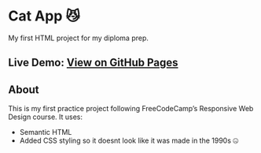 # Cat App 😼

My first HTML project for my diploma prep.

**Live Demo:** [View on GitHub Pages](https://lolipop316.github.io/FCC-cat-app)
---

## About
This is my first practice project following FreeCodeCamp’s Responsive Web Design course.
It uses:
- Semantic HTML
- Added CSS styling so it doesnt look like it was made in the 1990s 🤐
